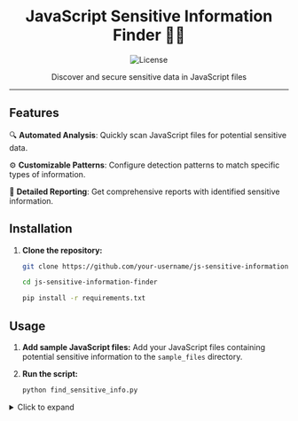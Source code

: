 <h1 align="center">JavaScript Sensitive Information Finder 🕵️‍♂️</h1>

<p align="center">
  <img src="https://img.shields.io/badge/License-MIT-green" alt="License">
</p>

<p align="center">Discover and secure sensitive data in JavaScript files</p>

---

## Features

🔍 **Automated Analysis**: Quickly scan JavaScript files for potential sensitive data.

⚙️ **Customizable Patterns**: Configure detection patterns to match specific types of information.

📝 **Detailed Reporting**: Get comprehensive reports with identified sensitive information.

## Installation

1. **Clone the repository:**
   ```sh
   git clone https://github.com/your-username/js-sensitive-information-finder.git

   cd js-sensitive-information-finder

   pip install -r requirements.txt
   
 ## Usage

1. **Add sample JavaScript files:** Add your JavaScript files containing potential sensitive information to the `sample_files` directory.

2. **Run the script:**
   ```sh
   python find_sensitive_info.py

<details>
<summary>Click to expand</summary>
Scanning file: sample_files/file1.js
Sensitive information found:
API keys: YOUR_API_KEY
Credentials: admin:password123
Sensitive URLs: https://api.example.com

Scanning file: sample_files/file2.js
Sensitive information found:
API keys: YOUR_ACCESS_TOKEN
Sensitive URLs: https://example.com/login
</details>
